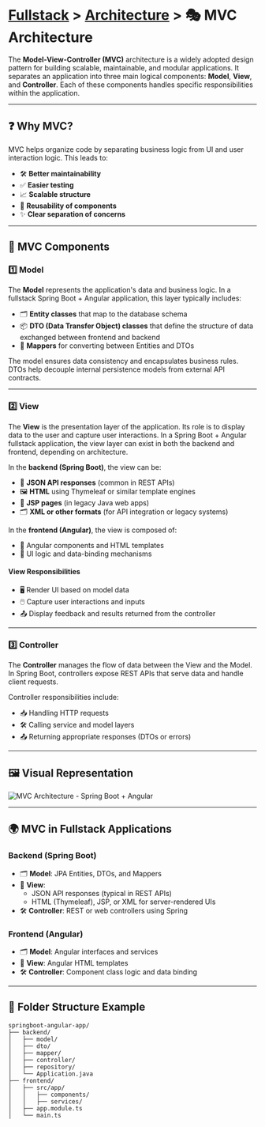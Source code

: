 # [Fullstack](../../) > [Architecture](../) > 🎭 MVC Architecture

The **Model-View-Controller (MVC)** architecture is a widely adopted design pattern for building scalable, maintainable, and modular applications. It separates an application into three main logical components: **Model**, **View**, and **Controller**. Each of these components handles specific responsibilities within the application.

---

## ❓ Why MVC?

MVC helps organize code by separating business logic from UI and user interaction logic. This leads to:

- 🛠️ **Better maintainability**  
- ✅ **Easier testing**  
- 📈 **Scalable structure**  
- 🔄 **Reusability of components**  
- ✨ **Clear separation of concerns**  

---

## 🧩 MVC Components

### 1️⃣ Model

The **Model** represents the application's data and business logic. In a fullstack Spring Boot + Angular application, this layer typically includes:

- 🗂️ **Entity classes** that map to the database schema  
- 📦 **DTO (Data Transfer Object) classes** that define the structure of data exchanged between frontend and backend  
- 🔄 **Mappers** for converting between Entities and DTOs  

The model ensures data consistency and encapsulates business rules. DTOs help decouple internal persistence models from external API contracts.

---

### 2️⃣ View

The **View** is the presentation layer of the application. Its role is to display data to the user and capture user interactions. In a Spring Boot + Angular fullstack application, the view layer can exist in both the backend and frontend, depending on architecture.

In the **backend (Spring Boot)**, the view can be:

- 📡 **JSON API responses** (common in REST APIs)  
- 🖼️ **HTML** using Thymeleaf or similar template engines  
- 📜 **JSP pages** (in legacy Java web apps)  
- 🗂️ **XML or other formats** (for API integration or legacy systems)  

In the **frontend (Angular)**, the view is composed of:

- 🎨 Angular components and HTML templates  
- 🔗 UI logic and data-binding mechanisms  

#### View Responsibilities

- 🖥️ Render UI based on model data  
- 🖱️ Capture user interactions and inputs  
- 📤 Display feedback and results returned from the controller  

---

### 3️⃣ Controller

The **Controller** manages the flow of data between the View and the Model. In Spring Boot, controllers expose REST APIs that serve data and handle client requests.

Controller responsibilities include:

- 📥 Handling HTTP requests  
- 🛠️ Calling service and model layers  
- 📤 Returning appropriate responses (DTOs or errors)  

---

## 🖼️ Visual Representation

![MVC Architecture - Spring Boot + Angular](https://user-images.githubusercontent.com/122437334/235355053-d3c1e70f-4650-404b-9ef2-2c3f9ffdbf7b.png)

---

## 🌍 MVC in Fullstack Applications

### Backend (Spring Boot)

- 🗂️ **Model**: JPA Entities, DTOs, and Mappers  
- 📡 **View**: 
  - JSON API responses (typical in REST APIs)  
  - HTML (Thymeleaf), JSP, or XML for server-rendered UIs  
- 🛠️ **Controller**: REST or web controllers using Spring

### Frontend (Angular)

- 🗂️ **Model**: Angular interfaces and services  
- 🎨 **View**: Angular HTML templates  
- 🛠️ **Controller**: Component class logic and data binding  

---

## 📂 Folder Structure Example

```plaintext
springboot-angular-app/
├── backend/
│   ├── model/
│   ├── dto/
│   ├── mapper/
│   ├── controller/
│   ├── repository/
│   └── Application.java
├── frontend/
│   ├── src/app/
│   │   ├── components/
│   │   ├── services/
│   ├── app.module.ts
│   └── main.ts
